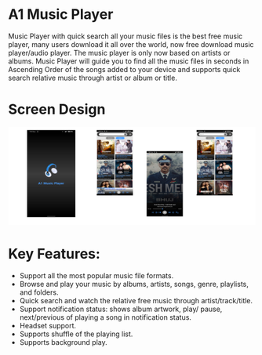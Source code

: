 # A1 Music Player
  Music Player with quick search all your music files is the best free music player, many users download it all over the world, now free download music player/audio player.
  The music player is only now based on artists or albums. Music Player will guide you to find all the music files in seconds in Ascending Order of the songs added to your device and supports quick search relative music through artist or album or title.

# Screen Design
  <img src="/screenshots/graphic.png" style="width:720px;height:200px;">
  
# Key Features:
* Support all the most popular music file formats.
* Browse and play your music by albums, artists, songs, genre, playlists, and folders.
* Quick search and watch the relative free music through artist/track/title.
* Support notification status: shows album artwork, play/ pause, next/previous of playing a song in notification status.
* Headset support.
* Supports shuffle of the playing list.
* Supports background play.
